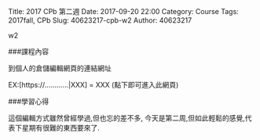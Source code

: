 Title: 2017 CPb 第二週
Date: 2017-09-20 22:00
Category: Course
Tags: 2017fall, CPb
Slug: 40623217-cpb-w2
Author: 40623217

w2

<!-- PELICAN_END_SUMMARY -->

###課程內容

到個人的倉儲編輯網頁的連結網址

EX:[https://............|XXX] = XXX
(點下即可進入此網頁)

###學習心得

這個編輯方式雖然曾經學過,但也忘的差不多,
今天是第二周,但如此輕鬆的感覺,代表下星期有很難的東西要來了.